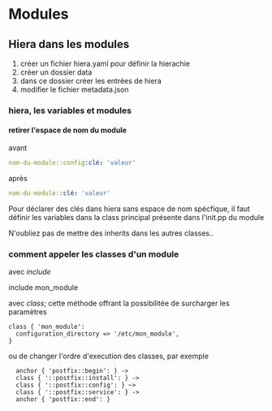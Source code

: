 # Modules

## Hiera dans les modules

1. créer un fichier hiera.yaml pour définir la hierachie
2. créer un dossier data
3. dans ce dossier créer les entrées de hiera
4. modifier le fichier metadata.json  

### hiera, les variables  et modules

#### retirer l'espace de nom du module 

avant

```yaml
nom-du-module::config:clé: 'valeur'
```

après

```yaml
nom-du-module::clé: 'valeur'
```
  
Pour déclarer des clés dans hiera sans espace de nom spécfique, il faut définir les variables dans la class principal présente dans l'init.pp du module

N'oubliez pas de mettre des inherits dans les autres classes.. 

### comment appeler les classes d'un module

avec *include*

include mon_module

avec *class*; cette méthode offrant la possibilitée de surcharger les paramètres

```puppet
class { 'mon_module':
  configuration_directory => '/etc/mon_module',
}
```

ou de changer l'ordre d'execution des classes, par exemple

```puppet
  anchor { 'postfix::begin': } ->
  class { '::postfix::install': } ->
  class { '::postfix::config': } ~>
  class { '::postfix::service': } ->
  anchor { 'postfix::end': }
```
